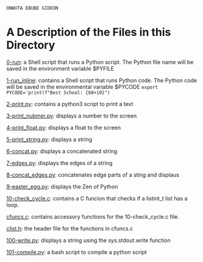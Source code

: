 ```
ONWUTA EBUBE GIDEON
```

# A Description of the Files in this Directory

[0-run](./0-run): a Shell script that runs a Python script.
The Python file name will be saved in the environment variable $PYFILE


[1-run_inline](./1-run_inline): contains a Shell script that runs Python code.
The Python code will be saved in the environmental variable $PYCODE
`export PYCODE='print(f"Best School: {88+10}")`


[2-print.py](./2-print.py): contains a python3 script to print a text


[3-print_nubmer.py](./3-print_number.py): displays a number to the screen


[4-print_float.py](./4-print_float.py): displays a float to the screen


[5-print_string.py](./5-print_string.py): displays a string


[6-concat.py](./6-concat.py): displays a concatenated string


[7-edges.py](./7-edges.py): displays the edges of a string


[8-concat_edges.py](./8-concat_edges.py): concatenates edge parts of a sting and displaus


[9-easter_egg.py](./9-easter_egg.py): displays the Zen of Python


[10-check_cycle.c](./10-check_cycle.c): contains a C funcion that checks if a listint_t  list has a loop.


[cfuncs.c](./cfuncs.c): contains accessory functions for the 10-check_cycle.c file.


[clist.h](./clist.h): the header file for the functions in cfuncs.c


[100-write.py](./100-write.py): displays a string using the sys.stdout.write function


[101-compile.py](./101-compile): a bash script to compile a python script
